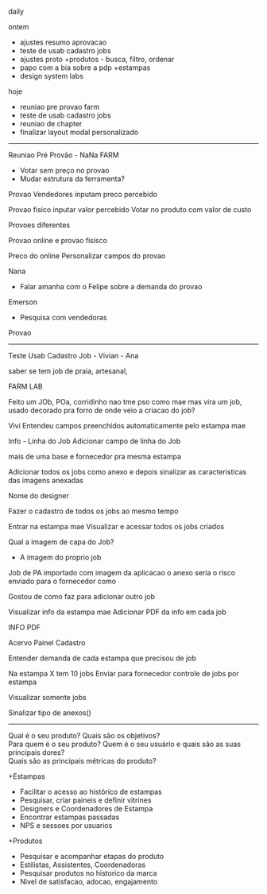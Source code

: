 daily

ontem
- ajustes resumo aprovacao
- teste de usab cadastro jobs
- ajustes proto +produtos - busca, filtro, ordenar
- papo com a bia sobre a pdp +estampas
- design system labs

hoje
- reuniao pre provao farm
- teste de usab cadastro jobs
- reuniao de chapter
- finalizar layout modal personalizado

---

Reuniao Pré Provão - NaNa FARM

- Votar sem preço no provao
- Mudar estrutura da ferramenta?

Provao
Vendedores inputam preco percebido

Provao fisico
inputar valor percebido
Votar no produto com valor de custo

Provoes diferentes

Provao online e provao fisisco

Preco do online
Personalizar campos do provao

Nana
- Falar amanha com o Felipe sobre a demanda do provao

Emerson
- Pesquisa com vendedoras

Provao

---

Teste Usab Cadastro Job - Vivian - Ana

saber se tem job de praia, artesanal,

FARM LAB

Feito um JOb, POa, corridinho
nao tme pso como mae mas vira um job, usado decorado pra forro
de onde veio a criacao do job?


Vivi
Entendeu campos preenchidos automaticamente pelo estampa mae

Info - Linha do Job
Adicionar campo de linha do Job

mais de uma base e fornecedor pra mesma estampa


Adicionar todos os jobs como anexo e depois sinalizar as caracteristicas das imagens anexadas


Nome do designer

Fazer o cadastro de todos os jobs ao mesmo tempo


Entrar na estampa mae
Visualizar e acessar todos os jobs criados


Qual a imagem de capa do Job?
- A imagem do proprio job


Job de PA importado com imagem da aplicacao
o anexo seria o risco enviado para o fornecedor como

Gostou de como faz para adicionar outro job

Visualizar info da estampa mae
Adicionar PDF da info em cada job

INFO PDF

Acervo 
Painel
Cadastro

Entender demanda de cada estampa que precisou de job

Na estampa X tem 10 jobs
Enviar para fornecedor
controle de jobs por estampa

Visualizar somente jobs


Sinalizar tipo de anexos()

---

Qual é o seu produto? Quais são os objetivos?  
Para quem é o seu produto? Quem é o seu usuário e quais são as suas principais dores?  
Quais são as principais métricas do produto?


+Estampas
- Facilitar o acesso ao histórico de estampas
- Pesquisar, criar paineis e definir vitrines
- Designers e Coordenadores de Estampa
- Encontrar estampas passadas
- NPS e sessoes por usuarios

+Produtos
- Pesquisar e acompanhar etapas do produto
- Estilistas, Assistentes, Coordenadoras
- Pesquisar produtos no historico da marca
- Nivel de satisfacao, adocao, engajamento



